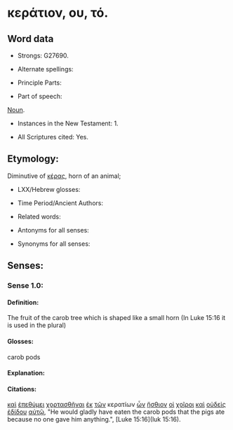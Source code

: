 # κεράτιον, ου, τό.

<!-- Status: S2=Needs2ndReview -->
<!-- Lexica used for edits: BDAG, FFM, LN, BN, A-S -->

## Word data

* Strongs: G27690.


* Alternate spellings:

* Principle Parts: 

* Part of speech: 

[Noun](http://ugg.readthedocs.io/en/latest/noun.html).

* Instances in the New Testament: 1.

* All Scriptures cited: Yes.

## Etymology: 

Diminutive of [κέρας](../G27680/01.md), horn of an animal;

* LXX/Hebrew glosses: 

* Time Period/Ancient Authors: 

* Related words: 

* Antonyms for all senses:

* Synonyms for all senses: 

## Senses:

### Sense 1.0:

#### Definition: 

The fruit of the carob tree which is shaped like a small horn (In Luke 15:16 it is used in the plural) 

#### Glosses:

carob pods

#### Explanation:

#### Citations:

[καὶ](../G25320/01.md) [ἐπεθύμει](../G19370/01.md) [χορτασθῆναι](../G55260/01.md) [ἐκ](../G15370/01.md) [τῶν](../G35880/01.md) κερατίων [ὧν](../G37390/01.md) [ἤσθιον](../G20680/01.md) [οἱ](../G35880/01.md) [χοῖροι](../G55190/01.md) [καὶ](../G25320/01.md) [οὐδεὶς](../G37620/01.md) [ἐδίδου](../G13250/01.md) [αὐτῷ](../G08460/01.md), 
"He would gladly have eaten the carob pods that the pigs ate because no one gave him anything.", 
[Luke 15:16](luk 15:16).  
